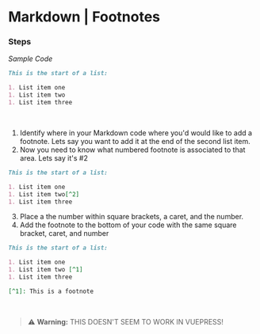 # Markdown | Footnotes

### Steps

_Sample Code_

```markdown
This is the start of a list:

1. List item one
1. List item two
1. List item three
```

<br>

1. Identify where in your Markdown code where you'd would like to add a footnote. Lets say you want to add it at the end of the second list item.
1. Now you need to know what numbered footnote is associated to that area. Lets say it's #2

```markdown
This is the start of a list:

1. List item one
1. List item two[^2]
1. List item three
```

3. Place a the number within square brackets, a caret, and the number.
4. Add the footnote to the bottom of your code with the same square bracket, caret, and number

```markdown
This is the start of a list:

1. List item one
1. List item two [^1]
1. List item three

[^1]: This is a footnote
```

<br>

> :warning: **Warning:** THIS DOESN'T SEEM TO WORK IN VUEPRESS!
